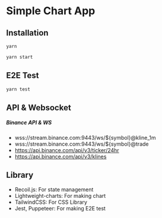 # Simple Chart App

## Installation

```bash
yarn

yarn start
```

## E2E Test

```bash
yarn test
```

## API & Websocket

##### Binance API & WS

- wss://stream.binance.com:9443/ws/${symbol}@kline_1m
- wss://stream.binance.com:9443/ws/${symbol}@trade
- https://api.binance.com/api/v3/ticker/24hr
- https://api.binance.com/api/v3/klines

## Library

- Recoil.js: For state management
- Lightweight-charts: For making chart
- TailwindCSS: For CSS Library
- Jest, Puppeteer: For making E2E test

